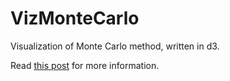 # VizMonteCarlo
Visualization of Monte Carlo method, written in d3.

Read [this post](https://zili-chen.github.io/blog/2016/05/12/VizMonteCarlo.html) for more information.
